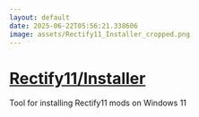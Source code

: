 ```yaml
---
layout: default
date: 2025-06-22T05:56:21.338606
image: assets/Rectify11_Installer_cropped.png
---
```


# [Rectify11/Installer](https://github.com/Rectify11/Installer)

Tool for installing Rectify11 mods on Windows 11
